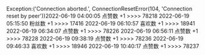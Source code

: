 Exception:('Connection aborted.', ConnectionResetError(104, 'Connection reset by peer'))2022-06-19  04:00:05   点赞数 +1 >>>> 78218
2022-06-19  05:15:50   粉丝数 +1 >>>> 17416
2022-06-19  06:10:57   喜欢数 +1 >>>> 18941
2022-06-19  06:34:07   点赞数 +1 >>>> 78226
2022-06-19  06:56:11   点赞数 +1 >>>> 78228
2022-06-19  09:38:19   点赞数 +1 >>>> 78236
2022-06-19  09:46:33   喜欢数 +1 >>>> 18946
2022-06-19  10:40:17   点赞数 +1 >>>> 78237
